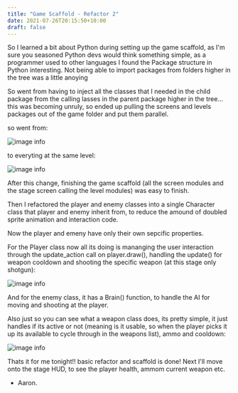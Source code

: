 ```yaml
---
title: "Game Scaffold - Refactor 2"
date: 2021-07-26T20:15:50+10:00
draft: false
---
```


So I learned a bit about Python during setting up the game scaffold, as I'm sure you seasoned Python devs would think something simple, as a programmer used to other languages I found the Package structure in Python interesting. Not being able to import packages from folders higher in the tree was a little anoying 

So went from having to inject all the classes that I needed in the child package from the calling lasses in the parent package higher in the tree... this was becoming unruly, so ended up pulling the screens and levels packages out of the game folder and put them parallel.

so went from:

![image info](https://pygamesummerjam.devsintheshed.com/images/Screenshot_oldtree.png) 

to everyting at the same level:

![image info](https://pygamesummerjam.devsintheshed.com/images/Screenshot_newtree.png) 

After this change, finishing the game scaffold (all the screen modules and the stage screen calling the level modules) was easy to finish.

Then I refactored the player and enemy classes into a single Character class that player and enemy inherit from, to reduce the amound of doubled sprite animation and interaction code. 

Now the player and emeny have only their own sepcific properties.

For the Player class now all its doing is mananging the user interaction through the update_action call on player.draw(), handling the update() for weapon cooldown and shooting the specific weapon (at this stage only shotgun):  

![image info](https://pygamesummerjam.devsintheshed.com/images/code_player.png)

And for the enemy class, it has a Brain() function, to handle the AI for moving and shooting at the player.

Also just so you can see what a weapon class does, its pretty simple, it just handles if its active or not (meaning is it usable, so when the player picks it up its available to cycle through in the weapons list), ammo and cooldown:

![image info](https://pygamesummerjam.devsintheshed.com/images/code_weapon.png)

Thats it for me tonight!! basic refactor and scaffold is done!
Next I'll move onto the stage HUD, to see the player health, ammom current weapon etc.

- Aaron.

